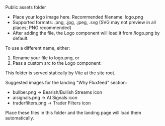 Public assets folder

- Place your logo image here. Recommended filename: logo.png
- Supported formats: .png, .jpg, .jpeg, .svg (SVG may not preview in all places; PNG recommended)
- After adding the file, the Logo component will load it from /logo.png by default.

To use a different name, either:
1) Rename your file to logo.png, or
2) Pass a custom src to the Logo component:

  <Logo src="/my-logo.svg" size={36} />

This folder is served statically by Vite at the site root.

Suggested images for the landing "Why Fluxfeed" section:
- bullber.png → Bearish/Bullish Streams icon
- aisignals.png → AI Signals icon
- traderfilters.png → Trader Filters icon

Place these files in this folder and the landing page will load them automatically.